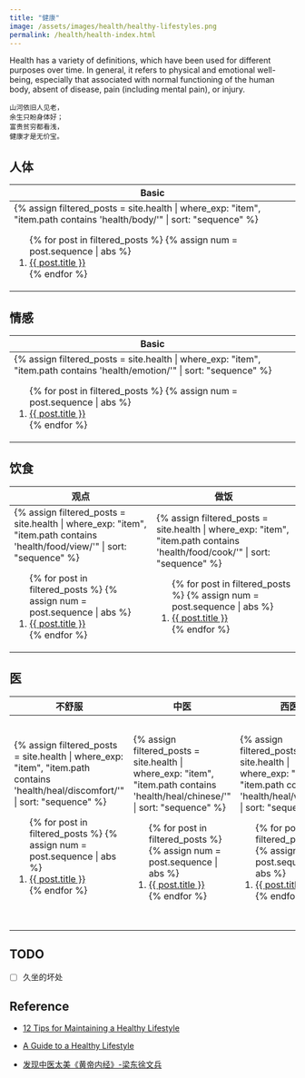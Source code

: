 ```yaml
---
title: "健康"
image: /assets/images/health/healthy-lifestyles.png
permalink: /health/health-index.html
---
```


Health has a variety of definitions, which have been used for different purposes over time.
In general, it refers to physical and emotional well-being,
especially that associated with normal functioning of the human body,
absent of disease, pain (including mental pain), or injury.

```text
山河依旧人见老，
余生只盼身体好；
富贵贫穷都看浅，
健康才是无价宝。
```

## 人体

<table>
    <thead>
    <tr>
        <th style="text-align: center;">Basic</th>
    </tr>
    </thead>
    <tbody>
    <tr>
        <td>
{%
assign filtered_posts = site.health |
where_exp: "item", "item.path contains 'health/body/'" |
sort: "sequence"
%}
<ol>
    {% for post in filtered_posts %}
    {% assign num = post.sequence | abs %}
    <li>
        <a href="{{ post.url }}">{{ post.title }}</a>
    </li>
    {% endfor %}
</ol>
        </td>
    </tr>
    </tbody>
</table>

## 情感

<table>
    <thead>
    <tr>
        <th style="text-align: center;">Basic</th>
    </tr>
    </thead>
    <tbody>
    <tr>
        <td>
{%
assign filtered_posts = site.health |
where_exp: "item", "item.path contains 'health/emotion/'" |
sort: "sequence"
%}
<ol>
    {% for post in filtered_posts %}
    {% assign num = post.sequence | abs %}
    <li>
        <a href="{{ post.url }}">{{ post.title }}</a>
    </li>
    {% endfor %}
</ol>
        </td>
    </tr>
    </tbody>
</table>

## 饮食

<table>
    <thead>
    <tr>
        <th style="text-align: center;">观点</th>
        <th style="text-align: center;">做饭</th>
    </tr>
    </thead>
    <tbody>
    <tr>
        <td>
{%
assign filtered_posts = site.health |
where_exp: "item", "item.path contains 'health/food/view/'" |
sort: "sequence"
%}
<ol>
    {% for post in filtered_posts %}
    {% assign num = post.sequence | abs %}
    <li>
        <a href="{{ post.url }}">{{ post.title }}</a>
    </li>
    {% endfor %}
</ol>
        </td>
        <td>
{%
assign filtered_posts = site.health |
where_exp: "item", "item.path contains 'health/food/cook/'" |
sort: "sequence"
%}
<ol>
    {% for post in filtered_posts %}
    {% assign num = post.sequence | abs %}
    <li>
        <a href="{{ post.url }}">{{ post.title }}</a>
    </li>
    {% endfor %}
</ol>
        </td>
    </tr>
    </tbody>
</table>

## 医

<table>
    <thead>
    <tr>
        <th style="text-align: center;">不舒服</th>
        <th style="text-align: center;">中医</th>
        <th style="text-align: center;">西医</th>
        <th style="text-align: center;">医文</th>
    </tr>
    </thead>
    <tbody>
    <tr>
        <td>
{%
assign filtered_posts = site.health |
where_exp: "item", "item.path contains 'health/heal/discomfort/'" |
sort: "sequence"
%}
<ol>
    {% for post in filtered_posts %}
    {% assign num = post.sequence | abs %}
    <li>
        <a href="{{ post.url }}">{{ post.title }}</a>
    </li>
    {% endfor %}
</ol>
        </td>
        <td>
{%
assign filtered_posts = site.health |
where_exp: "item", "item.path contains 'health/heal/chinese/'" |
sort: "sequence"
%}
<ol>
    {% for post in filtered_posts %}
    {% assign num = post.sequence | abs %}
    <li>
        <a href="{{ post.url }}">{{ post.title }}</a>
    </li>
    {% endfor %}
</ol>
        </td>
        <td>
{%
assign filtered_posts = site.health |
where_exp: "item", "item.path contains 'health/heal/western/'" |
sort: "sequence"
%}
<ol>
    {% for post in filtered_posts %}
    {% assign num = post.sequence | abs %}
    <li>
        <a href="{{ post.url }}">{{ post.title }}</a>
    </li>
    {% endfor %}
</ol>
        </td>
        <td>
{%
assign filtered_posts = site.health |
where_exp: "item", "item.path contains 'health/heal/doc/'" |
sort: "sequence"
%}
<ol>
    {% for post in filtered_posts %}
    {% assign num = post.sequence | abs %}
    <li>
        <a href="{{ post.url }}">{{ post.title }}</a>
    </li>
    {% endfor %}
</ol>
        </td>
    </tr>
    </tbody>
</table>

## TODO

- [ ] 久坐的坏处

## Reference

- [12 Tips for Maintaining a Healthy Lifestyle](https://www.healthline.com/health/how-to-maintain-a-healthy-lifestyle)
- [A Guide to a Healthy Lifestyle](https://www.news-medical.net/health/A-Guide-to-a-Healthy-Lifestyle.aspx)

- [发现中医太美《黄帝内经》-梁东徐文兵](https://www.bilibili.com/video/BV1Ys1vYkEwb/)
